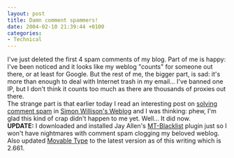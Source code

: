 ```yaml
---
layout: post
title: Damn comment spammers!
date: 2004-02-10 21:39:44 +0100
categories:
- Technical
---
```

<p>I've just deleted the first 4 spam comments of my blog. Part of me is happy: I've been noticed and it looks like my weblog "counts" for someone out there, or at least for Google. But the rest of me, the bigger part, is sad: it's more than enough to deal with Internet trash in my email... I've banned one IP, but I don't think it counts too much as there are thousands of proxies out there.<br />
The strange part is that earlier today I read an interesting post on <a href="http://simon.incutio.com/archive/2004/01/28/solvingCommentSpam">solving comment spam</a> in <a href="http://simon.incutio.com/">Simon Willison's Weblog</a> and I was thinking: phew, I'm glad this kind of crap didn't happen to me yet. Well... It did now.<br />
<b>UPDATE:</b> I downloaded and installed Jay Allen's <a href="http://www.jayallen.org/comment_spam/" title="MT-Blacklist/Comment Spam Clearinghouse">MT-Blacklist</a> plugin just so I won't have nightmares with comment spam clogging my beloved weblog. Also updated <a href="http://www.movabletype.org">Movable Type</a> to the latest version as of this writing which is 2.661.</p>
